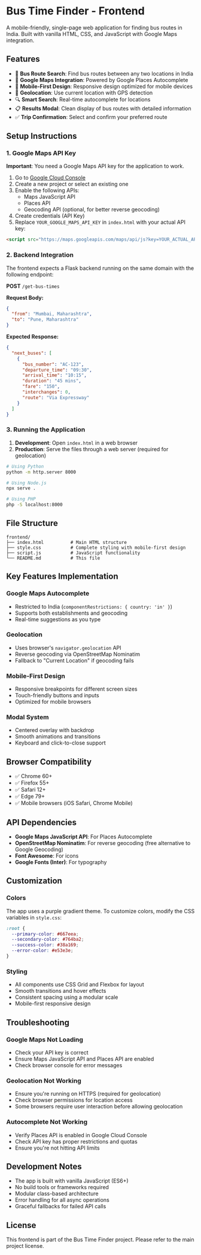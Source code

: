 # Bus Time Finder - Frontend

A mobile-friendly, single-page web application for finding bus routes in India. Built with vanilla HTML, CSS, and JavaScript with Google Maps integration.

## Features

- 🚌 **Bus Route Search**: Find bus routes between any two locations in India
- 📍 **Google Maps Integration**: Powered by Google Places Autocomplete
- 📱 **Mobile-First Design**: Responsive design optimized for mobile devices
- 🎯 **Geolocation**: Use current location with GPS detection
- 🔍 **Smart Search**: Real-time autocomplete for locations
- 📋 **Results Modal**: Clean display of bus routes with detailed information
- ✅ **Trip Confirmation**: Select and confirm your preferred route

## Setup Instructions

### 1. Google Maps API Key

**Important**: You need a Google Maps API key for the application to work.

1. Go to [Google Cloud Console](https://console.cloud.google.com/)
2. Create a new project or select an existing one
3. Enable the following APIs:
   - Maps JavaScript API
   - Places API
   - Geocoding API (optional, for better reverse geocoding)
4. Create credentials (API Key)
5. Replace `YOUR_GOOGLE_MAPS_API_KEY` in `index.html` with your actual API key:

```html
<script src="https://maps.googleapis.com/maps/api/js?key=YOUR_ACTUAL_API_KEY&libraries=places"></script>
```

### 2. Backend Integration

The frontend expects a Flask backend running on the same domain with the following endpoint:

**POST** `/get-bus-times`

**Request Body:**
```json
{
  "from": "Mumbai, Maharashtra",
  "to": "Pune, Maharashtra"
}
```

**Expected Response:**
```json
{
  "next_buses": [
    {
      "bus_number": "AC-123",
      "departure_time": "09:30",
      "arrival_time": "10:15",
      "duration": "45 mins",
      "fare": "150",
      "interchanges": 0,
      "route": "Via Expressway"
    }
  ]
}
```

### 3. Running the Application

1. **Development**: Open `index.html` in a web browser
2. **Production**: Serve the files through a web server (required for geolocation)

```bash
# Using Python
python -m http.server 8000

# Using Node.js
npx serve .

# Using PHP
php -S localhost:8000
```

## File Structure

```
frontend/
├── index.html          # Main HTML structure
├── style.css           # Complete styling with mobile-first design
├── script.js           # JavaScript functionality
└── README.md           # This file
```

## Key Features Implementation

### Google Maps Autocomplete
- Restricted to India (`componentRestrictions: { country: 'in' }`)
- Supports both establishments and geocoding
- Real-time suggestions as you type

### Geolocation
- Uses browser's `navigator.geolocation` API
- Reverse geocoding via OpenStreetMap Nominatim
- Fallback to "Current Location" if geocoding fails

### Mobile-First Design
- Responsive breakpoints for different screen sizes
- Touch-friendly buttons and inputs
- Optimized for mobile browsers

### Modal System
- Centered overlay with backdrop
- Smooth animations and transitions
- Keyboard and click-to-close support

## Browser Compatibility

- ✅ Chrome 60+
- ✅ Firefox 55+
- ✅ Safari 12+
- ✅ Edge 79+
- ✅ Mobile browsers (iOS Safari, Chrome Mobile)

## API Dependencies

- **Google Maps JavaScript API**: For Places Autocomplete
- **OpenStreetMap Nominatim**: For reverse geocoding (free alternative to Google Geocoding)
- **Font Awesome**: For icons
- **Google Fonts (Inter)**: For typography

## Customization

### Colors
The app uses a purple gradient theme. To customize colors, modify the CSS variables in `style.css`:

```css
:root {
  --primary-color: #667eea;
  --secondary-color: #764ba2;
  --success-color: #38a169;
  --error-color: #e53e3e;
}
```

### Styling
- All components use CSS Grid and Flexbox for layout
- Smooth transitions and hover effects
- Consistent spacing using a modular scale
- Mobile-first responsive design

## Troubleshooting

### Google Maps Not Loading
- Check your API key is correct
- Ensure Maps JavaScript API and Places API are enabled
- Check browser console for error messages

### Geolocation Not Working
- Ensure you're running on HTTPS (required for geolocation)
- Check browser permissions for location access
- Some browsers require user interaction before allowing geolocation

### Autocomplete Not Working
- Verify Places API is enabled in Google Cloud Console
- Check API key has proper restrictions and quotas
- Ensure you're not hitting API limits

## Development Notes

- The app is built with vanilla JavaScript (ES6+)
- No build tools or frameworks required
- Modular class-based architecture
- Error handling for all async operations
- Graceful fallbacks for failed API calls

## License

This frontend is part of the Bus Time Finder project. Please refer to the main project license. 
